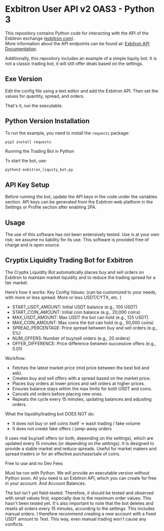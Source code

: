 # Exbitron User API v2 OAS3 - Python 3

This repository contains Python code for interacting with the API of the Exbitron exchange ([exbitron.com](https://exbitron.com)).  
More information about the API endpoints can be found at: [Exbitron API Documentation](https://app.exbitron.com/api-documentation/).  

Additionally, this repository includes an example of a simple liquity bot. It is not a classic trading bot, it will still offer deals based on the settings. 

## Exe Version

Edit the config file using a text editor and add the Exbitron API. Then set the values ​​for quantity, spread, and orders.

That's it, run the executable.


## Python Version Installation

To run the example, you need to install the `requests` package:  

```sh
pip3 install requests
```

Running the Trading Bot in Python

To start the bot, use:

```
python3 exbitron_liquity_bot.py
```

## API Key Setup

Before running the bot, update the API keys in the code under the variables section.
API keys can be generated from the Exbitron web platform in the Settings or Profile section after enabling 2FA.

## Usage
The use of this software has not been extensively tested. Use is at your own risk; we assume no liability for its use. This software is provided free of charge and is open source.


## Cryptix Liquidity Trading Bot for Exbitron

The Cryptix Liquidity Bot automatically places buy and sell orders on Exbitron to maintain market liquidity and to reduce the trading spread for a fair market. 

Here’s how it works:
Key Config Values:  (can be customized to your needs, with more or less spread. More or less USDT/CYTX, etc. )

- START_USDT_AMOUNT: Initial USDT balance (e.g., 100 USDT)
- START_COIN_AMOUNT: Initial coin balance (e.g., 20,000 coins)
- MAX_USDT_AMOUNT: Max USDT the bot can hold (e.g., 125 USDT)
- MAX_COIN_AMOUNT: Max coins the bot can hold (e.g., 50,000 coins)
- SPREAD_PERCENTAGE: Price spread between buy and sell orders (e.g., 5%)
- NUM_OFFERS: Number of buy/sell orders (e.g., 20 orders)
- OFFER_DIFFERENCE: Price difference between successive offers (e.g., 0.01)

Workflow:
- Fetches the latest market price (mid price between the best bid and ask).
- Creates buy and sell offers with a spread based on the market price.
- Places buy orders at lower prices and sell orders at higher prices.
- Ensures balance stays within the max limits for both USDT and coins.
-  Cancels old orders before placing new ones.
-  Repeats the cycle every 15 minutes, updating balances and adjusting orders.

What the liquidity/trading bot DOES NOT do:
- It does not buy or sell coins itself -> wash trading / fake volume
- It does not create fake offers / jump-away orders

It uses real buy/sell offers (or both, depending on the settings), which are updated every 15 minutes (or depending on the settings). It is designed to provide a stable market and reduce spreads. Useful for market makers and spread traders or for an effective purchase/sale of coins.

Free to use and no Dev Fees

Must be run with Python. We will provide an executable version without Python soon. 
All you need is an Exbitron API, which you can create for free in your account. And Account Balances.

The bot isn't yet field-tested. Therefore, it should be tested and observed with small values ​​first, especially due to the maximum order values. This hasn't been tested yet. It's also important to note that the bot deletes and resets all orders every 15 minutes, according to the settings. This includes manual orders.
I therefore recommend creating a new account with a fixed USDT amount to Test. This way, even manual trading won't cause any conflicts.

